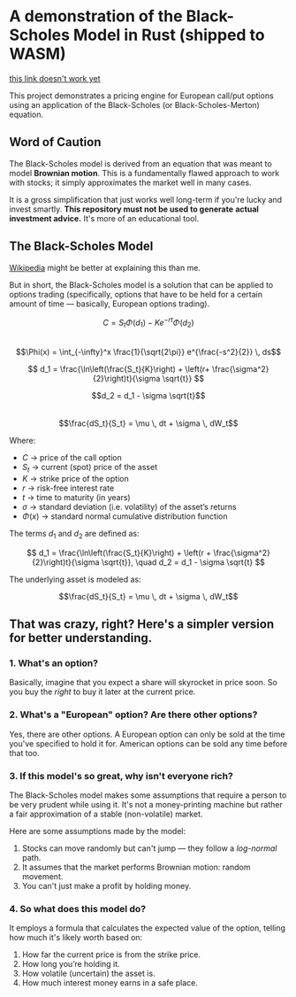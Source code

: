 # A demonstration of the Black-Scholes Model in Rust (shipped to WASM)

[this link doesn't work yet](https://example.com)

This project demonstrates a pricing engine for European call/put options using
an application of the Black-Scholes (or Black-Scholes-Merton) equation.

## Word of Caution
The Black-Scholes model is derived from an equation that was meant to model
**Brownian motion**. This is a fundamentally flawed approach to work with
stocks; it simply approximates the market well in many cases.

It is a gross simplification that just works well long-term if you're
lucky and invest smartly. **This repository must not be used to generate**
**actual investment advice.** It's more of an educational tool.


## The Black-Scholes Model
[Wikipedia](https://en.wikipedia.org/wiki/Black%E2%80%93Scholes_model) might
be better at explaining this than me.

But in short, the Black-Scholes model is a solution that can be applied to
options trading (specifically, options that have to be held for a certain
amount of time — basically, European options trading). 

$$C = S_t \Phi(d_1) - Ke^{-rt} \Phi(d_2)$$  
$$\Phi(x) = \int_{-\infty}^x \frac{1}{\sqrt{2\pi}} e^{\frac{-s^2}{2}} \, ds$$

$$
d_1 = \frac{\ln\left(\frac{S_t}{K}\right) +
\left(r+ \frac{\sigma^2}{2}\right)t}{\sigma \sqrt{t}}
$$

$$d_2 = d_1 - \sigma \sqrt{t}$$  
$$\frac{dS_t}{S_t} = \mu \, dt + \sigma \, dW_t$$

Where:

- $C$ → price of the call option  
- $S_t$ → current (spot) price of the asset  
- $K$ → strike price of the option  
- $r$ → risk-free interest rate  
- $t$ → time to maturity (in years)  
- $\sigma$ → standard deviation (i.e. volatility) of the asset’s returns  
- $\Phi(x)$ → standard normal cumulative distribution function

The terms $d_1$ and $d_2$ are defined as:

$$
d_1 = \frac{\ln\left(\frac{S_t}{K}\right) +
\left(r + \frac{\sigma^2}{2}\right)t}{\sigma \sqrt{t}}, \quad
d_2 = d_1 - \sigma \sqrt{t}
$$

The underlying asset is modeled as:

$$\frac{dS_t}{S_t} = \mu \, dt + \sigma \, dW_t$$

## That was crazy, right? Here's a simpler version for better understanding.

### 1. What's an option?

Basically, imagine that you expect a share will skyrocket in price soon.
So you buy the *right* to buy it later at the current price.

### 2. What's a "European" option? Are there other options?

Yes, there are other options. A European option can only be sold at the time
you've specified to hold it for. American options can be sold any time before
that too.

### 3. If this model's so great, why isn't everyone rich?

The Black-Scholes model makes some assumptions that require a person to be very
prudent while using it. It's not a money-printing machine but rather a fair
approximation of a stable (non-volatile) market.

Here are some assumptions made by the model:
1. Stocks can move randomly but can't jump — they follow a *log-normal* path.
2. It assumes that the market performs Brownian motion: random movement.
3. You can't just make a profit by holding money.

### 4. So what does this model do?

It employs a formula that calculates the expected value of the option, telling
how much it's likely worth based on:
1. How far the current price is from the strike price.
2. How long you’re holding it.
3. How volatile (uncertain) the asset is.
4. How much interest money earns in a safe place.
